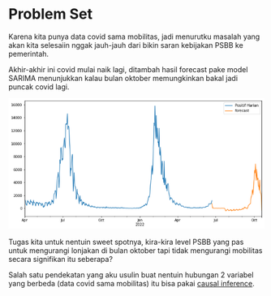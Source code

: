 # Problem Set

Karena kita punya data covid sama mobilitas, jadi menurutku masalah yang akan kita selesaiin nggak jauh-jauh dari bikin saran kebijakan PSBB ke pemerintah.

Akhir-akhir ini covid mulai naik lagi, ditambah hasil forecast pake model SARIMA menunjukkan kalau bulan oktober memungkinkan bakal jadi puncak covid lagi.

![SARIMA](https://github.com/SulthanAbiyyu/compfest-dsa-academy-2022/blob/master/img/SARIMA%20Forecast/output.png)

Tugas kita untuk nentuin sweet spotnya, kira-kira level PSBB yang pas untuk mengurangi lonjakan di bulan oktober tapi tidak mengurangi mobilitas secara signifikan itu seberapa?

Salah satu pendekatan yang aku usulin buat nentuin hubungan 2 variabel yang berbeda (data covid sama mobilitas) itu bisa pakai [causal inference](https://www.youtube.com/watch?v=Od6oAz1Op2k).
